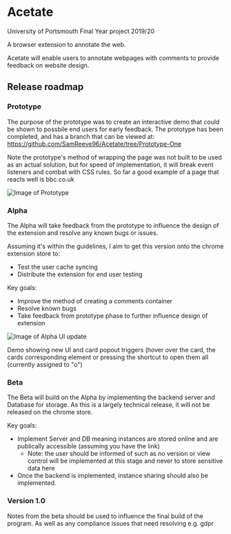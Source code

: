 # Acetate

University of Portsmouth Final Year project 2019/20

A browser extension to annotate the web.

Acetate will enable users to annotate webpages with comments to provide feedback on website design.

## Release roadmap
### Prototype

The purpose of the prototype was to create an interactive demo that could be shown to possbile end users for early feedback. The prototype has been completed, and has a branch that can be viewed at: https://github.com/SamReeve96/Acetate/tree/Prototype-One

Note the prototype's method of wrapping the page was not built to be used as an actual solution, but for speed of implementation, it will break event listeners and combat with CSS rules. So far a good example of a page that reacts well is bbc.co.uk

![Image of Prototype](https://github.com/SamReeve96/Acetate/blob/master/Misc%20Resources/Images/PrototypeOneScreenshot-20012020.png?raw=true)

### Alpha
The Alpha will take feedback from the prototype to influence the design of the extension and resolve any known bugs or issues.

Assuming it's within the guidelines, I aim to get this version onto the chrome extension store to:
- Test the user cache syncing 
- Distribute the extension for end user testing

Key goals:
- Improve the method of creating a comments container
- Resolve known bugs
- Take feedback from prototype phase to further influence design of extension

![Image of Alpha UI update](https://github.com/SamReeve96/Acetate/blob/master/Misc%20Resources/Images/AcetateUIAlphaUpdate.gif?raw=true)

Demo showing new UI and card popout triggers (hover over the card, the cards corresponding element or pressing the shortcut to open them all (currently assigned to "o")

### Beta
The Beta will build on the Alpha by implementing the backend server and Database for storage. As this is a largely technical release, it will not be released on the chrome store.

Key goals:
- Implement Server and DB meaning instances are stored online and are publically accessible (assuming you have the link)
  - Note: the user should be informed of such as no version or view control will be implemented at this stage and never to store sensitive data here
- Once the backend is implemented, instance sharing should also be implemented.


### Version 1.0
Notes from the beta should be used to influence the final build of the program. As well as any compliance issues that need resolving e.g. gdpr 
